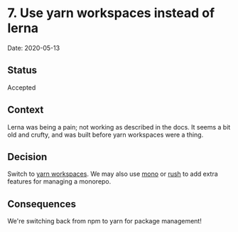 # 7. Use yarn workspaces instead of lerna

Date: 2020-05-13

## Status

Accepted

## Context

Lerna was being a pain; not working as described in the docs. It seems a bit old and crufty, and was built before yarn workspaces were a thing.

## Decision

Switch to [yarn workspaces](https://classic.yarnpkg.com/en/docs/workspaces/). We may also use [mono](https://github.com/enzsft/mono) or [rush](https://rushjs.io) to add extra features for managing a monorepo.

## Consequences

We're switching back from npm to yarn for package management!
